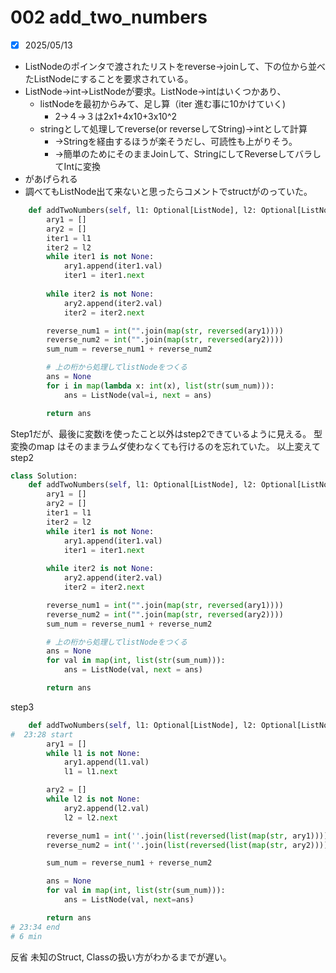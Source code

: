 # 002 add_two_numbers

- [x] 2025/05/13

- ListNodeのポインタで渡されたリストをreverse→joinして、下の位から並べたListNodeにすることを要求されている。
- ListNode→int→ListNodeが要求。ListNode→intはいくつかあり、
  - listNodeを最初からみて、足し算（iter 進む事に10かけていく)
    - 2→４→３は2x1+4x10+3x10^2
  - stringとして処理してreverse(or reverseしてString)→intとして計算
    - →Stringを経由するほうが楽そうだし、可読性も上がりそう。
    - →簡単のためにそのままJoinして、StringにしてReverseしてバラしてIntに変換
- があげられる
- 調べてもListNode出て来ないと思ったらコメントでstructがのっていた。

```python
    def addTwoNumbers(self, l1: Optional[ListNode], l2: Optional[ListNode]) -> Optional[ListNode]:
        ary1 = []
        ary2 = []
        iter1 = l1
        iter2 = l2
        while iter1 is not None:
            ary1.append(iter1.val)
            iter1 = iter1.next
        
        while iter2 is not None:
            ary2.append(iter2.val)
            iter2 = iter2.next

        reverse_num1 = int("".join(map(str, reversed(ary1))))
        reverse_num2 = int("".join(map(str, reversed(ary2))))
        sum_num = reverse_num1 + reverse_num2

        # 上の桁から処理してlistNodeをつくる
        ans = None
        for i in map(lambda x: int(x), list(str(sum_num))): 
            ans = ListNode(val=i, next = ans)

        return ans
```

Step1だが、最後に変数iを使ったこと以外はstep2できているように見える。
型変換のmap はそのままラムダ使わなくても行けるのを忘れていた。
以上変えてstep2
```python
class Solution:
    def addTwoNumbers(self, l1: Optional[ListNode], l2: Optional[ListNode]) -> Optional[ListNode]:
        ary1 = []
        ary2 = []
        iter1 = l1
        iter2 = l2
        while iter1 is not None:
            ary1.append(iter1.val)
            iter1 = iter1.next
        
        while iter2 is not None:
            ary2.append(iter2.val)
            iter2 = iter2.next

        reverse_num1 = int("".join(map(str, reversed(ary1))))
        reverse_num2 = int("".join(map(str, reversed(ary2))))
        sum_num = reverse_num1 + reverse_num2

        # 上の桁から処理してlistNodeをつくる
        ans = None
        for val in map(int, list(str(sum_num))): 
            ans = ListNode(val, next = ans)

        return ans
```

step3
```python
    def addTwoNumbers(self, l1: Optional[ListNode], l2: Optional[ListNode]) -> Optional[ListNode]:
#  23:28 start
        ary1 = []
        while l1 is not None:
            ary1.append(l1.val)
            l1 = l1.next

        ary2 = []
        while l2 is not None:
            ary2.append(l2.val)
            l2 = l2.next

        reverse_num1 = int(''.join(list(reversed(list(map(str, ary1))))))
        reverse_num2 = int(''.join(list(reversed(list(map(str, ary2))))))

        sum_num = reverse_num1 + reverse_num2

        ans = None
        for val in map(int, list(str(sum_num))):
            ans = ListNode(val, next=ans)

        return ans
# 23:34 end
# 6 min
```

反省
未知のStruct, Classの扱い方がわかるまでが遅い。
